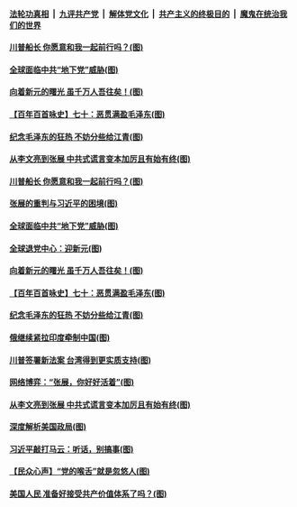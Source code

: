 ####  [法轮功真相](../../../../basic/blob/master/README.md?t=01010831) &nbsp;|&nbsp; [九评共产党](../../../../9ping.md/blob/master/README.md?t=01010831) &nbsp;|&nbsp; [解体党文化](../../../../jtdwh.md/blob/master/README.md?t=01010831)  &nbsp;|&nbsp; [共产主义的终极目的](../../../../gczydzjmd.md/blob/master/README.md?t=01010831) &nbsp;|&nbsp; [魔鬼在统治我们的世界](../../../../mgztzwmdsj.md/blob/master/README.md?t=01010831) 

#### [川普船长 你愿意和我一起前行吗？(图)](../pages/p4/957686.md?t=01010831) 

#### [全球面临中共“地下党”威胁(图)](../pages/p4/957682.md?t=01010831) 

#### [向着新元的曙光 虽千万人吾往矣！(图)](../pages/p4/957448.md?t=01010831) 

#### [【百年百首咏史】七十：恶贯满盈毛泽东(图)](../pages/p4/957678.md?t=01010831) 

#### [纪念毛泽东的狂热 不妨分些给江青(图)](../pages/p4/957637.md?t=01010831) 

#### [从李文亮到张展 中共式谎言变本加厉且有始有终(图)](../pages/p4/957597.md?t=01010831) 

#### [川普船长 你愿意和我一起前行吗？(图)](../pages/p4/957686.md?t=01010831) 

#### [张展的重判与习近平的困境(图)](../pages/p4/957683.md?t=01010831) 

#### [全球面临中共“地下党”威胁(图)](../pages/p4/957682.md?t=01010831) 

#### [全球退党中心：迎新元(图)](../pages/p4/957697.md?t=01010831) 

#### [向着新元的曙光 虽千万人吾往矣！(图)](../pages/p4/957448.md?t=01010831) 

#### [【百年百首咏史】七十：恶贯满盈毛泽东(图)](../pages/p4/957678.md?t=01010831) 


#### [纪念毛泽东的狂热 不妨分些给江青(图)](../pages/p4/957637.md?t=01010831) 


#### [俄继续紧拉印度牵制中国(图)](../pages/p4/957613.md?t=01010831) 

#### [川普签署新法案 台湾得到更实质支持(图)](../pages/p4/957606.md?t=01010831) 

#### [网络博弈：“张展，你好好活着”(图)](../pages/p4/957600.md?t=01010831) 

#### [从李文亮到张展 中共式谎言变本加厉且有始有终(图)](../pages/p4/957597.md?t=01010831) 

#### [深度解析美国政局(图)](../pages/p4/957571.md?t=01010831) 




#### [习近平敲打马云：听话，别搞事(图)](../pages/p4/957478.md?t=01010831) 

#### [【民众心声】“党的喉舌”就是忽悠人(图)](../pages/p4/957254.md?t=01010831) 

#### [美国人民 准备好接受共产价值体系了吗？(图)](../pages/p4/957476.md?t=01010831) 

